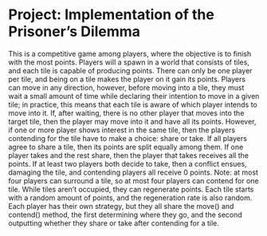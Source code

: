 # Project: Implementation of the Prisoner’s Dilemma

This is a competitive game among players, where the objective is to finish with the most points.
Players will a spawn in a world that consists of tiles, and each tile is capable of producing points. There can only be one player per tile, and being on a tile makes the player on it gain its points. Players can move in any direction, however, before moving into a tile, they must wait a small amount of time while declaring their intention to move in a given tile; in practice, this means that each tile is aware of which player intends to move into it. If, after waiting, there is no other player that moves into the target tile, then the player may move into it and have all its points.
However, if one or more player shows interest in the same tile, then the players contending for the tile have to make a choice: share or take. If all players agree to share a tile, then its points are split equally among them. If one player takes and the rest share, then the player that takes receives all the points. If at least two players both decide to take, then a conflict ensues, damaging the tile, and contending players all receive 0 points. Note: at most four players can surround a tile, so at most four players can contend for one tile.
While tiles aren’t occupied, they can regenerate points. Each tile starts with a random amount of points, and the regeneration rate is also random.
Each player has their own strategy, but they all share the move() and contend() method, the first determining where they go, and the second outputting whether they share or take after contending for a tile.
